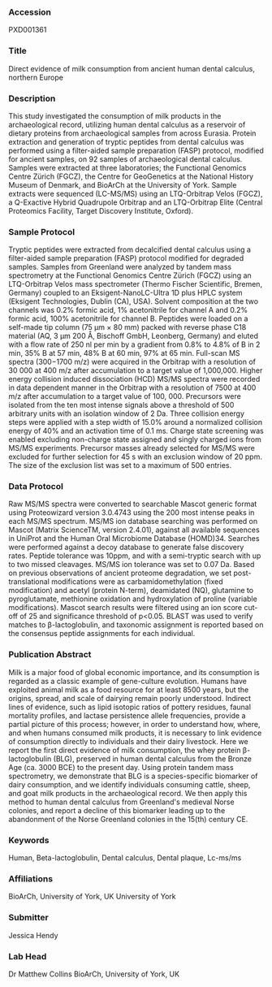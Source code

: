 ### Accession
PXD001361

### Title
Direct evidence of milk consumption from ancient human dental calculus, northern Europe

### Description
This study investigated the consumption of milk products in the archaeological record, utilizing human dental calculus as a reservoir of dietary proteins from archaeological samples from across Eurasia. Protein extraction and generation of tryptic peptides from dental calculus was performed using a filter-aided sample preparation (FASP) protocol, modified for ancient samples, on 92 samples of archaeological dental calculus. Samples were extracted at three laboratories; the Functional Genomics Centre Zürich (FGCZ), the Centre for GeoGenetics at the National History Museum of Denmark, and BioArCh at the University of York. Sample extracts were sequenced (LC-MS/MS) using an LTQ-Orbitrap Velos (FGCZ), a Q-Exactive Hybrid Quadrupole Orbitrap and an LTQ-Orbitrap Elite (Central Proteomics Facility, Target Discovery Institute, Oxford).

### Sample Protocol
Tryptic peptides were extracted from decalcified dental calculus using a filter-aided sample preparation (FASP) protocol modified for degraded samples. Samples from Greenland were analyzed by tandem mass spectrometry at the Functional Genomics Centre Zürich (FGCZ) using an LTQ-Orbitrap Velos mass spectrometer (Thermo Fischer Scientific, Bremen, Germany) coupled to an Eksigent-NanoLC-Ultra 1D plus HPLC system (Eksigent Technologies, Dublin (CA), USA). Solvent composition at the two channels was 0.2% formic acid, 1% acetonitrile for channel A and 0.2% formic acid, 100% acetonitrile for channel B. Peptides were loaded on a self-made tip column (75 µm × 80 mm) packed with reverse phase C18 material (AQ, 3 μm 200 Å, Bischoff GmbH, Leonberg, Germany) and eluted with a flow rate of 250 nl per min by a gradient from 0.8% to 4.8% of B in 2 min, 35% B at 57 min, 48% B at 60 min, 97% at 65 min. Full-scan MS spectra (300−1700 m/z) were acquired in the Orbitrap with a resolution of 30 000 at 400 m/z after accumulation to a target value of 1,000,000. Higher energy collision induced dissociation (HCD) MS/MS spectra were recorded in data dependent manner in the Orbitrap with a resolution of 7500 at 400 m/z after accumulation to a target value of 100, 000. Precursors were isolated from the ten most intense signals above a threshold of 500 arbitrary units with an isolation window of 2 Da. Three collision energy steps were applied with a step width of 15.0% around a normalized collision energy of 40% and an activation time of 0.1 ms. Charge state screening was enabled excluding non-charge state assigned and singly charged ions from MS/MS experiments. Precursor masses already selected for MS/MS were excluded for further selection for 45 s with an exclusion window of 20 ppm. The size of the exclusion list was set to a maximum of 500 entries.

### Data Protocol
Raw MS/MS spectra were converted to searchable Mascot generic format using Proteowizard version 3.0.4743 using the 200 most intense peaks in each MS/MS spectrum. MS/MS ion database searching was performed on Mascot (Matrix ScienceTM, version 2.4.01), against all available sequences in UniProt and the Human Oral Microbiome Database (HOMD)34. Searches were performed against a decoy database to generate false discovery rates. Peptide tolerance was 10ppm, and with a semi-tryptic search with up to two missed cleavages. MS/MS ion tolerance was set to 0.07 Da. Based on previous observations of ancient proteome degradation, we set post-translational modifications were as carbamidomethylation (fixed modification) and acetyl (protein N-term), deamidated (NQ), glutamine to pyroglutamate, methionine oxidation and hydroxylation of proline (variable modifications). Mascot search results were filtered using an ion score cut-off of 25 and significance threshold of p<0.05. BLAST was used to verify matches to β-lactoglobulin, and taxonomic assignment is reported based on the consensus peptide assignments for each individual.

### Publication Abstract
Milk is a major food of global economic importance, and its consumption is regarded as a classic example of gene-culture evolution. Humans have exploited animal milk as a food resource for at least 8500 years, but the origins, spread, and scale of dairying remain poorly understood. Indirect lines of evidence, such as lipid isotopic ratios of pottery residues, faunal mortality profiles, and lactase persistence allele frequencies, provide a partial picture of this process; however, in order to understand how, where, and when humans consumed milk products, it is necessary to link evidence of consumption directly to individuals and their dairy livestock. Here we report the first direct evidence of milk consumption, the whey protein &#x3b2;-lactoglobulin (BLG), preserved in human dental calculus from the Bronze Age (ca. 3000 BCE) to the present day. Using protein tandem mass spectrometry, we demonstrate that BLG is a species-specific biomarker of dairy consumption, and we identify individuals consuming cattle, sheep, and goat milk products in the archaeological record. We then apply this method to human dental calculus from Greenland's medieval Norse colonies, and report a decline of this biomarker leading up to the abandonment of the Norse Greenland colonies in the 15(th) century CE.

### Keywords
Human, Beta-lactoglobulin, Dental calculus, Dental plaque, Lc-ms/ms

### Affiliations
BioArCh, University of York, UK
University of York

### Submitter
Jessica Hendy

### Lab Head
Dr Matthew Collins
BioArCh, University of York, UK


